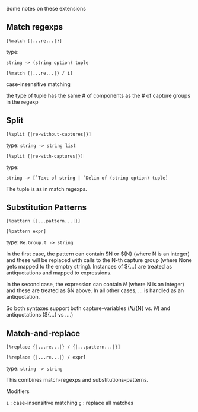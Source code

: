
Some notes on these extensions


## Match regexps

```
[%match {|...re...|}]
```

type:
```
string -> (string option) tuple
```

```
[%match {|...re...|} / i]
```
case-insensitive matching

the type of tuple has the same # of components as the # of capture groups in the regexp

## Split

```
[%split {|re-without-captures|}]
```

type: `string -> string list`

```
[%split {|re-with-captures|}]
```

type: 
```
string -> [`Text of string | `Delim of (string option) tuple]
```

The tuple is as in match regexps.

## Substitution Patterns

```
[%pattern {|...pattern...|}]
```

```
[%pattern expr]
```

type: `Re.Group.t -> string`

In the first case, the pattern can contain $N or ${N} (where N is an
integer) and these will be replaced with calls to the N-th capture
group (where None gets mapped to the emptry string).  Instances of
${...} are treated as antiquotations and mapped to expressions.

In the second case, the expression can contain $N$ (where N is an
integer) and these are treated as $N above.  In all other cases, $...$
is handled as an antiquotation.

So both syntaxes support both capture-variables ($N/${N} vs. $N$) and
antiquotations (${...} vs $....$)

## Match-and-replace

```
[%replace {|...re...|} / {|...pattern...|}]
```

```
[%replace {|...re...|} / expr]
```

type: `string -> string`

This combines match-regexps and substitutions-patterns.

Modifiers

`i` : case-insensitive matching
`g` : replace all matches
